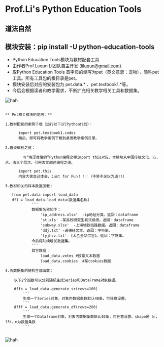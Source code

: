 # Prof.Li's Python Education Tools
## 道法自然
## **模块安装：pip install -U python-education-tools**
* Python Education Tools模块为教材配套工具 
* 由作者Prof.Luqun Li团队自主开发 (liluqun@gmail.com).
* 取Python Education Tools 首字母的缩写为pet（英文意思：宠物），简称pet工具。所有工具包的根目录是pet。
* 模块安装后对应的安装包为 pet.data.* 、pet.textbook1.*等。
* 今后会根据读者和教学需求，不断扩充相关教学相关工具和数据集。

![hah](https://tse1-mm.cn.bing.net/th/id/OIP-C.1WzofyXU4XlVG1soFYMmpgHaEc?w=273&h=180&c=7&r=0&o=5&dpr=2&pid=1.7)
`````

** Pet相关模块的使用：**

1.教材配套的案例下载（运行以下1行Python代码）：
 
      import pet.textbook1.codes
      稍后，即可将教学案例下载到桌面教学案例目录。
  
2.趣谈编程之道：
  
        与“晦涩难懂的”Python编程之禅import this对应，本模块从中国传统文化，心，术，法三个层次，引用古文阐述编程之道。
      
      import pet.this
      内容大家自己体会，Just for Fun！！！（不笑不足以为道!!)

3.教材相关的样本数据加载：

   from pet.data import load_data
   df1 = load_data.load_data(数据集名称)
            '''
            数据集名称如下：
                'ip_address.xlsx'  -ip地址分类。返回：dataframe
                'st.xls' -某高校研究生初试成绩。返回：dataframe
                'subway.xlsx'  -上海地铁线路数据。返回：dataframe
                'ddj.txt' -道德经文本。返回：字符串。
                'tyjhzz.txt'-《太乙金华宗旨》。返回：字符串。
            今后将陆续增加数据集。
            '''
            其它数据：
                load_data.votes #投票文本数据
                load_data.cookies  #某cookies数据

4.伪数据集的随机生成函数：

    以下2个函数可以分别随机生成Series和DataFrame对象数据。
    
    dffs = load_data.generate_sr(rows=100)
        '''
        生成一个Series对象，对象内数据条数默认40条，可任意设置。
        '''
    dfff = load_data.generate_df(rows=200)
        '''
        生成一个Dataframe对象，对象内数据条数默认40条，可任意设置。shape是（n，13），n为数据条数
        '''


`````



![hah](https://img.niuqiuyi.com/202210/19/012355471.png)